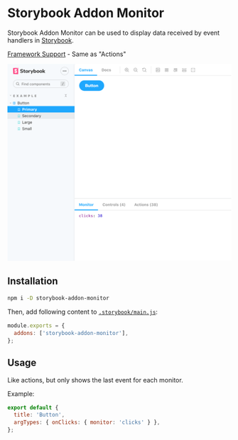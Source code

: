 # Storybook Addon Monitor

Storybook Addon Monitor can be used to display data received by event handlers in [Storybook](https://storybook.js.org).

[Framework Support](https://storybook.js.org/docs/react/api/frameworks-feature-support)
\- Same as "Actions"

![Screenshot](/docs/screenshot.png)

## Installation

```sh
npm i -D storybook-addon-monitor
```

Then, add following content to [`.storybook/main.js`](https://storybook.js.org/docs/react/configure/overview#configure-your-storybook-project):

```js
module.exports = {
  addons: ['storybook-addon-monitor'],
};
```

## Usage

Like actions, but only shows the last event for each monitor.

Example:
```js
export default {
  title: 'Button',
  argTypes: { onClicks: { monitor: 'clicks' } },
};
```
